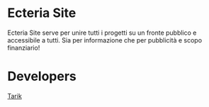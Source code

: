 # Ecteria Site

Ecteria Site serve per unire tutti i progetti su un fronte pubblico e accessibile a tutti.
Sia per informazione che per pubblicità e scopo finanziario!

# Developers

[Tarik](https://discord.com/users/816334029242499103)